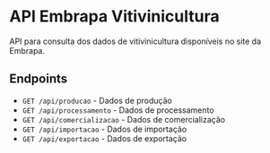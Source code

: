# API Embrapa Vitivinicultura

API para consulta dos dados de vitivinicultura disponíveis no site da Embrapa.

## Endpoints

- `GET /api/producao` - Dados de produção
- `GET /api/processamento` - Dados de processamento
- `GET /api/comercializacao` - Dados de comercialização
- `GET /api/importacao` - Dados de importação
- `GET /api/exportacao` - Dados de exportação

